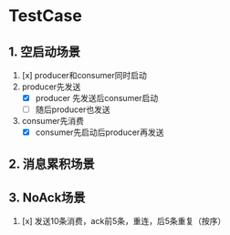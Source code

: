 # TestCase

## 1. 空启动场景
1. [x] producer和consumer同时启动
2. producer先发送
    - [x] producer 先发送后consumer启动
    - [ ] 随后producer也发送
3. consumer先消费
    - [x] consumer先启动后producer再发送

## 2. 消息累积场景

## 3. NoAck场景
1. [x] 发送10条消费，ack前5条，重连，后5条重复（按序）

